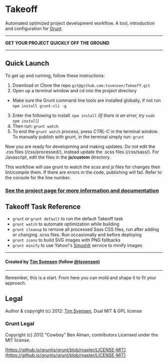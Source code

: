 # Takeoff

Automated optimized project development workflow. A tool, introduction and configuration for [Grunt](http://gruntjs.com).

* * *
**GET YOUR PROJECT QUICKLY OFF THE GROUND**
* * *

## Quick Launch

To get up and running, follow these instructions:

1. Download or Clone the repo `git@github.com:tsvensen/Takeoff.git`
2. Open up a terminal window and cd into the project directory
  * Make sure the Grunt command line tools are installed globally, if not run `npm install grunt-cli -g`
3. Enter the following to install: `npm install` *(If there is an error, try `sudo npm install`)*
4. Then run: `grunt watch`
5. To end the `grunt watch` process, press *CTRL-C* in the terminal window. To manually publish with grunt, in the terminal simply run: `grunt`

Now you are ready for developming and making updates. Do not edit the .css files (/css/processed/), instead update the .scss files (/css/sass/). For Javascript, edit the files in the **js/custom** directory.

This workflow will use grunt to watch the scss and js files for changes then lint/compile them. If there are errors in the code, publishing will fail. Refer to the console for the line number.

### [See the project page for more information and documentation](https://github.io/tsvensen/Takeoff#Takeoff)


## Takeoff Task Reference

* <code>grunt</code> or <code>grunt default</code> to run the default Takeoff task
* <code>grunt watch</code> to automate optimization while building
* <code>grunt cleanup</code> to remove all processed Sass CSS files, run after adding or changing .scss files. Run occasionally and before deploying
* <code>grunt icons</code> to build SVG images with PNG fallbacks
* <code>grunt minify</code> to use Yahoo!'s [SmushIt](http://www.smushit.com/ysmush.it/) service to minify images

* * *
#### Created by [Tim Svensen](http://timsvensen.com) (follow [@tsvensen](https://twitter.com/tsvensen))
* * *

Remember, this is a start. From here you can mold and shape it to fit your approach.


## Legal
Author & copyright (c) 2012: [Tim Svensen](http://timsvensen.com), Dual MIT & GPL license

### Grunt Legal
Copyright (c) 2012 "Cowboy" Ben Alman, contributors Licensed under the MIT license.

[https://github.io/gruntjs/grunt/blob/master/LICENSE-MIT](https://github.io/gruntjs/grunt/blob/master/LICENSE-MIT)
